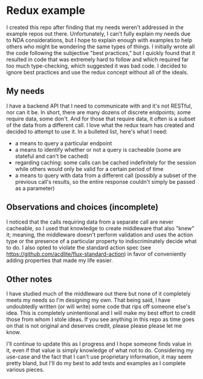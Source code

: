 # Redux example
I created this repo after finding that my needs weren't addressed in the example repos out there. Unfortunately, I can't fully explain my needs due to NDA considerations, but I hope to explain enough with examples to help others who might be wondering the same types of things. I initially wrote all the code following the subjective "best practices," but I quickly found that it resulted in code that was extremely hard to follow and which required far too much type-checking, which suggested it was bad code. I decided to ignore best practices and use the redux concept without all of the ideals.

## My needs
I have a backend API that I need to communicate with and it's not RESTful, nor can it be. In short, there are many dozens of discrete endpoints; some require data, some don't. And for those that require data, it often is a subset of the data from a different call. I love what the redux team has created and decided to attempt to use it. In a bulleted list, here's what I need:
  * a means to query a particular endpoint
  * a means to identify whether or not a query is cacheable (some are stateful and can't be cached)
  * regarding caching: some calls can be cached indefinitely for the session while others would only be valid for a certain period of time
  * a means to query with data from a different call (possibly a subset of the previous call's results, so the entire response couldn't simply be passed as a parameter)

## Observations and choices (incomplete)
I noticed that the calls requiring data from a separate call are never cacheable, so I used that knowledge to create middleware that also "knew" it; meaning, the middleware doesn't perform validation and uses the action type or the presence of a particular property to indiscriminately decide what to do. I also opted to violate the standard action spec (see https://github.com/acdlite/flux-standard-action) in favor of conveniently adding properties that made my life easier.

## Other notes
I have studied much of the middleware out there but none of it completely meets my needs so I'm designing my own. That being said, I have undoubtedly written (or will write) some code that rips off someone else's idea. This is completely unintentional and I will make my best effort to credit those from whom I stole ideas. If you see anything in this repo as time goes on that is not original and deserves credit, please please please let me know.

I'll continue to update this as I progress and I hope someone finds value in it, even if that value is simply knowledge of what not to do. Considering my use-case and the fact that I can't use proprietary information, it may seem pretty bland, but I'll do my best to add tests and examples as I complete various pieces.
